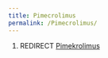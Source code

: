 ```yaml
---
title: Pimecrolimus
permalink: /Pimecrolimus/
---
```


1.  REDIRECT [Pimekrolimus](/atopedia/Pimekrolimus "wikilink")
